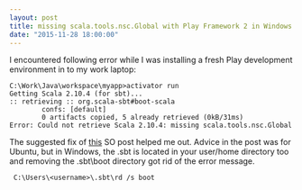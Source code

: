 ```yaml
---
layout: post
title: missing scala.tools.nsc.Global with Play Framework 2 in Windows 7
date: "2015-11-28 18:00:00"
---
```

I encountered following error while I was installing a fresh Play development environment in to my work laptop:

    C:\Work\Java\workspace\myapp>activator run
    Getting Scala 2.10.4 (for sbt)...
    :: retrieving :: org.scala-sbt#boot-scala
            confs: [default]
            0 artifacts copied, 5 already retrieved (0kB/31ms)
    Error: Could not retrieve Scala 2.10.4: missing scala.tools.nsc.Global
    
The suggested fix of [this](http://stackoverflow.com/questions/24539576/sbt-scala-2-10-4-missing-scala-tools-nsc-global) SO post helped me out. Advice in the post was for Ubuntu, but in Windows, the .sbt is located in your user/home directory too and removing the .sbt\boot directory got rid of the error message.

     C:\Users\<username>\.sbt\rd /s boot
